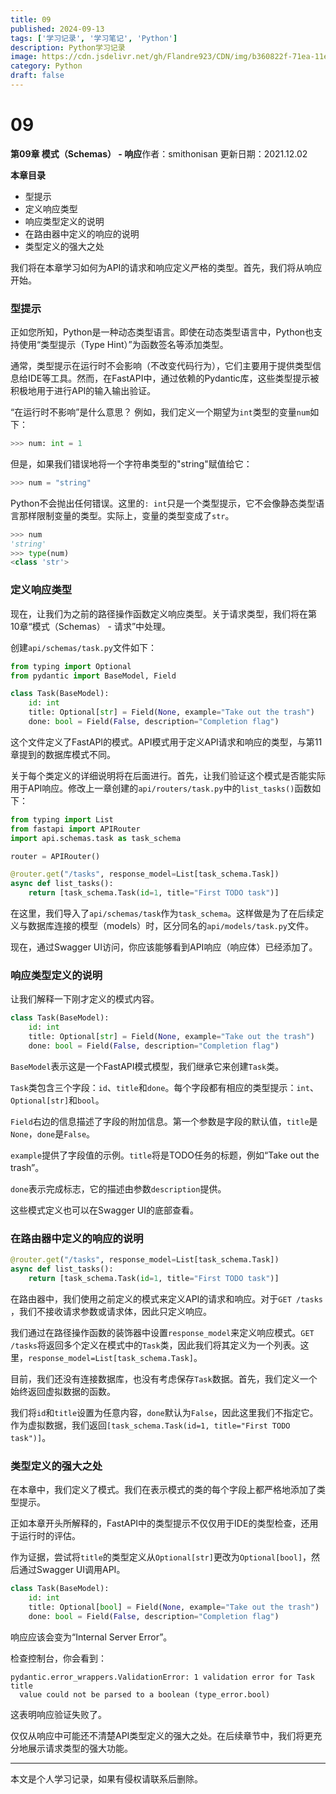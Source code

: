 ```yaml
---
title: 09
published: 2024-09-13
tags: ['学习记录', '学习笔记', 'Python']
description: Python学习记录
image: https://cdn.jsdelivr.net/gh/Flandre923/CDN/img/b360822f-71ea-11ef-ac80-ba1ea485754b.jpg
category: Python
draft: false
---
```



# 09

**第09章 模式（Schemas） - 响应**作者：smithonisan 更新日期：2021.12.02

**本章目录**

* 型提示
* 定义响应类型
* 响应类型定义的说明
* 在路由器中定义的响应的说明
* 类型定义的强大之处

我们将在本章学习如何为API的请求和响应定义严格的类型。首先，我们将从响应开始。

### 型提示

正如您所知，Python是一种动态类型语言。即使在动态类型语言中，Python也支持使用“类型提示（Type Hint）”为函数签名等添加类型。

通常，类型提示在运行时不会影响（不改变代码行为），它们主要用于提供类型信息给IDE等工具。然而，在FastAPI中，通过依赖的Pydantic库，这些类型提示被积极地用于进行API的输入输出验证。

“在运行时不影响”是什么意思？ 例如，我们定义一个期望为`int`​类型的变量`num`​如下：

```python
>>> num: int = 1
```

但是，如果我们错误地将一个字符串类型的"string"赋值给它：

```python
>>> num = "string"
```

Python不会抛出任何错误。这里的`: int`​只是一个类型提示，它不会像静态类型语言那样限制变量的类型。实际上，变量的类型变成了`str`​。

```python
>>> num
'string'
>>> type(num)
<class 'str'>
```

### 定义响应类型

现在，让我们为之前的路径操作函数定义响应类型。关于请求类型，我们将在第10章“模式（Schemas） - 请求”中处理。

创建`api/schemas/task.py`​文件如下：

```python
from typing import Optional
from pydantic import BaseModel, Field

class Task(BaseModel):
    id: int
    title: Optional[str] = Field(None, example="Take out the trash")
    done: bool = Field(False, description="Completion flag")
```

这个文件定义了FastAPI的模式。API模式用于定义API请求和响应的类型，与第11章提到的数据库模式不同。

关于每个类定义的详细说明将在后面进行。首先，让我们验证这个模式是否能实际用于API响应。修改上一章创建的`api/routers/task.py`​中的`list_tasks()`​函数如下：

```python
from typing import List
from fastapi import APIRouter
import api.schemas.task as task_schema

router = APIRouter()

@router.get("/tasks", response_model=List[task_schema.Task])
async def list_tasks():
    return [task_schema.Task(id=1, title="First TODO task")]
```

在这里，我们导入了`api/schemas/task`​作为`task_schema`​。这样做是为了在后续定义与数据库连接的模型（models）时，区分同名的`api/models/task.py`​文件。

现在，通过Swagger UI访问，你应该能够看到API响应（响应体）已经添加了。

### 响应类型定义的说明

让我们解释一下刚才定义的模式内容。

```python
class Task(BaseModel):
    id: int
    title: Optional[str] = Field(None, example="Take out the trash")
    done: bool = Field(False, description="Completion flag")
```

​`BaseModel`​表示这是一个FastAPI模式模型，我们继承它来创建`Task`​类。

​`Task`​类包含三个字段：`id`​、`title`​和`done`​。每个字段都有相应的类型提示：`int`​、`Optional[str]`​和`bool`​。

​`Field`​右边的信息描述了字段的附加信息。第一个参数是字段的默认值，`title`​是`None`​，`done`​是`False`​。

​`example`​提供了字段值的示例。`title`​将是TODO任务的标题，例如“Take out the trash”。

​`done`​表示完成标志，它的描述由参数`description`​提供。

这些模式定义也可以在Swagger UI的底部查看。

### 在路由器中定义的响应的说明

```python
@router.get("/tasks", response_model=List[task_schema.Task])
async def list_tasks():
    return [task_schema.Task(id=1, title="First TODO task")]
```

在路由器中，我们使用之前定义的模式来定义API的请求和响应。对于`GET /tasks`​，我们不接收请求参数或请求体，因此只定义响应。

我们通过在路径操作函数的装饰器中设置`response_model`​来定义响应模式。`GET /tasks`​将返回多个定义在模式中的`Task`​类，因此我们将其定义为一个列表。这里，`response_model=List[task_schema.Task]`​。

目前，我们还没有连接数据库，也没有考虑保存`Task`​数据。首先，我们定义一个始终返回虚拟数据的函数。

我们将`id`​和`title`​设置为任意内容，`done`​默认为`False`​，因此这里我们不指定它。作为虚拟数据，我们返回`[task_schema.Task(id=1, title="First TODO task")]`​。

### 类型定义的强大之处

在本章中，我们定义了模式。我们在表示模式的类的每个字段上都严格地添加了类型提示。

正如本章开头所解释的，FastAPI中的类型提示不仅仅用于IDE的类型检查，还用于运行时的评估。

作为证据，尝试将`title`​的类型定义从`Optional[str]`​更改为`Optional[bool]`​，然后通过Swagger UI调用API。

```python
class Task(BaseModel):
    id: int
    title: Optional[bool] = Field(None, example="Take out the trash")
    done: bool = Field(False, description="Completion flag")
```

响应应该会变为“Internal Server Error”。

检查控制台，你会看到：

```text
pydantic.error_wrappers.ValidationError: 1 validation error for Task
title
  value could not be parsed to a boolean (type_error.bool)
```

这表明响应验证失败了。

仅仅从响应中可能还不清楚API类型定义的强大之处。在后续章节中，我们将更充分地展示请求类型的强大功能。

---
本文是个人学习记录，如果有侵权请联系后删除。
